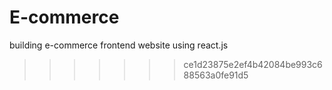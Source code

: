 
# E-commerce
building e-commerce frontend website using react.js 
>>>>>>> ce1d23875e2ef4b42084be993c688563a0fe91d5
